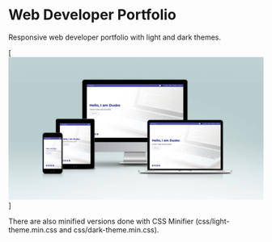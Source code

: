 # Web Developer Portfolio

Responsive web developer portfolio with light and dark themes.

[![Screen mockup of developer portfoilo website](screen-mockup/screen-mockup.jpg)]

[^bignote]: I've used Sass Extension in VS Code which automatically created css files (css/style.css and dist/style.min.css), 
but for the purpose of changing themes I've created two separated css files by "hand" (css/light-theme.css and css/dark-theme.css).

There are also minified versions done with CSS Minifier (css/light-theme.min.css and css/dark-theme.min.css).
